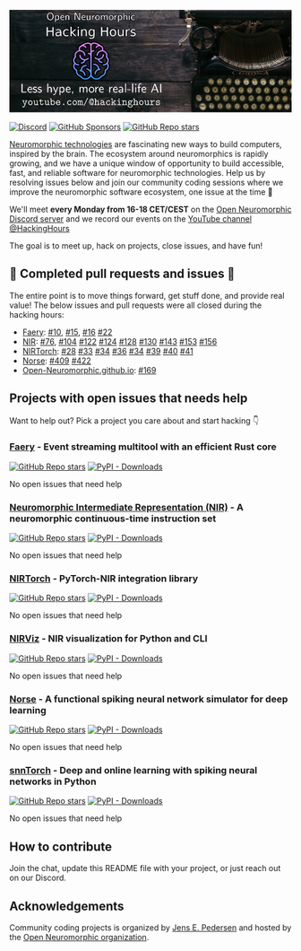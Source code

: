 ![Community coding projects](logo.png)

[![Discord](https://img.shields.io/discord/1044548629622439977)](https://discord.gg/C9bzWgNmqk)
[![GitHub Sponsors](https://img.shields.io/github/sponsors/jegp)](https://github.com/sponsors/Jegp/)
[![GitHub Repo stars](https://img.shields.io/github/stars/open-neuromorphic/coding)](https://github.com/open-neuromorphic/coding)


[Neuromorphic technologies](https://en.wikipedia.org/wiki/Neuromorphic_computing) are fascinating new ways to build computers, inspired by the brain.
The ecosystem around neuromorphics is rapidly growing, and we have a unique window of opportunity to build accessible, fast, and reliable software for neuromorphic technologies.
Help us by resolving issues below and join our community coding sessions where we improve the neuromorphic software ecosystem, one issue at the time 🚀

We'll meet **every Monday from 16-18 CET/CEST** on the [Open Neuromorphic Discord server](https://discord.gg/aPFsSRA7Nf) and we record our events on the [YouTube channel @HackingHours](https://www.youtube.com/@hackinghours)

The goal is to meet up, hack on projects, close issues, and have fun!

## 🚀 Completed pull requests and issues 🚀
The entire point is to move things forward, get stuff done, and provide real value! The below issues and pull requests were all closed during the hacking hours:

* [Faery](https://github.com/aestream/faery/): [#10](https://github.com/aestream/faery/pull/10), [#15](https://github.com/aestream/faery/pull/15), [#16](https://github.com/aestream/faery/pull/16) [#22](https://github.com/aestream/faery/pull/22)
* [NIR](https://github.com/neuromorphs/nir/): [#76](https://github.com/neuromorphs/nir/pull/76), [#104](https://github.com/neuromorphs/nir/pull/104) [#122](https://github.com/neuromorphs/NIR/pull/122) [#124](https://github.com/neuromorphs/NIR/pull/124) [#128](https://github.com/neuromorphs/NIR/pull/128) [#130](https://github.com/neuromorphs/NIR/pull/130) [#143](https://github.com/neuromorphs/NIR/pull/143) [#153](https://github.com/neuromorphs/NIR/pull/153) [#156](https://github.com/neuromorphs/NIR/pull/156)
* [NIRTorch](https://github.com/neuromorphs/nirtorch/): [#28](https://github.com/neuromorphs/nirtorch/pull/28) [#33](https://github.com/neuromorphs/nirtorch/pull/33) [#34](https://github.com/neuromorphs/NIRTorch/pull/34) [#36](https://github.com/neuromorphs/NIRTorch/pull/36) [#34](https://github.com/neuromorphs/NIRTorch/pull/34) [#39](https://github.com/neuromorphs/NIRTorch/pull/39) [#40](https://github.com/neuromorphs/NIRTorch/pull/40) [#41](https://github.com/neuromorphs/NIRTorch/pull/41)
* [Norse](https://github.com/norse/norse): [#409](https://github.com/norse/norse/pull/409) [#422](https://github.com/norse/norse/pull/422)
* [Open-Neuromorphic.github.io](https://github.com/open-neuromorphic/open-neuromorphic.github.io): [#169](https://github.com/open-neuromorphic/open-neuromorphic.github.io/pull/169)

## Projects with open issues that needs help
Want to help out? Pick a project you care about and start hacking 👇

<!-- NOTE TO CONTRIBUTORS
Every hour, a script will search for two HTML comment tags with the org/repo name.
Everything between the tags WILL BE REPLACED with issues that are open AND have the talk "help wanted".
If you want to add your own project, simply add three lines:
1. The header with the project title,
2. The starting HTML comment, and
3. The ending HTML comment
-->

### [Faery](https://github.com/aestream/faery) - Event streaming multitool with an efficient Rust core
[![GitHub Repo stars](https://img.shields.io/github/stars/aestream/faery)](https://github.com/aestream/faery) [![PyPI - Downloads](https://img.shields.io/pypi/dm/faery)](https://pypi.org/project/faery)
<!-- aestream/faery --> 
No open issues that need help
<!-- aestream/faery -->

### [Neuromorphic Intermediate Representation (NIR)](https://github.com/neuromorphs/nir) - A neuromorphic continuous-time instruction set
[![GitHub Repo stars](https://img.shields.io/github/stars/neuromorphs/nir)](https://github.com/neuromorphs/nir) [![PyPI - Downloads](https://img.shields.io/pypi/dm/nir)](https://pypi.org/project/nir)
<!-- neuromorphs/nir --> 
No open issues that need help
<!-- neuromorphs/nir -->

### [NIRTorch](https://github.com/neuromorphs/nirtorch) - PyTorch-NIR integration library
[![GitHub Repo stars](https://img.shields.io/github/stars/neuromorphs/nirtorch)](https://github.com/neuromorphs/nirtorch) [![PyPI - Downloads](https://img.shields.io/pypi/dm/nirtorch)](https://pypi.org/project/nirtorch)
<!-- neuromorphs/nirtorch --> 
No open issues that need help
 <!-- neuromorphs/nirtorch -->

### [NIRViz](https://github.com/open-neuromorphic/nirviz) - NIR visualization for Python and CLI
[![GitHub Repo stars](https://img.shields.io/github/stars/open-neuromorphic/nirviz)](https://github.com/open-neuromorphic/nirviz) [![PyPI - Downloads](https://img.shields.io/pypi/dm/nirviz)](https://pypi.org/project/nirviz)
<!-- open-neuromorphic/nirviz --> 
No open issues that need help
<!-- open-neuromorphic/nirviz -->
 
### [Norse](https://github.com/norse/norse) - A functional spiking neural network simulator for deep learning
[![GitHub Repo stars](https://img.shields.io/github/stars/norse/norse)](https://github.com/norse/norse) [![PyPI - Downloads](https://img.shields.io/pypi/dm/norse)](https://pypi.org/projecs/norse)
<!-- norse/norse --> 
No open issues that need help
<!-- norse/norse -->

### [snnTorch](https://github.com/jeshraghian/snnTorch) - Deep and online learning with spiking neural networks in Python
[![GitHub Repo stars](https://img.shields.io/github/stars/jeshraghian/snntorch)](https://github.com/jeshraghian/snntorch) [![PyPI - Downloads](https://img.shields.io/pypi/dm/snntorch)](https://pypi.org/project/snntorch)
<!-- jeshraghian/snntorch --> 
No open issues that need help
 <!-- jeshraghian/snntorch -->

## How to contribute
Join the chat, update this README file with your project, or just reach out on our Discord.

## Acknowledgements
Community coding projects is organized by [Jens E. Pedersen](https://github.com/jegp) and hosted by the [Open Neuromorphic organization](https://github.com/open-neuromorphic).

